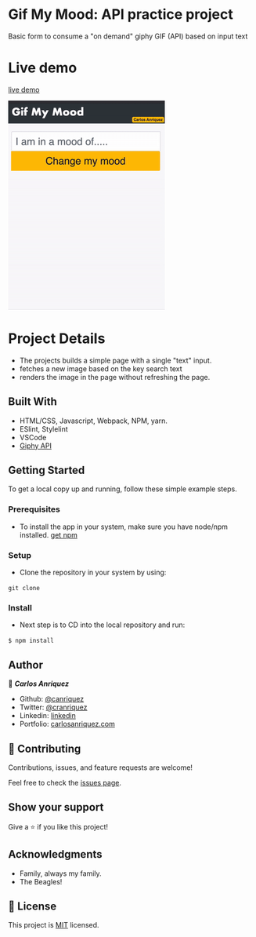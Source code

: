 # Gif My Mood: API practice project

Basic form to consume a "on demand" giphy GIF (API) based on input text

# Live demo

[live demo](https://rawcdn.githack.com/canriquez/Gif-My-Mood/ca5133b8ea6f670a377dc0721c89382afff815e1/dist/index.html)

![screenshot](./gifMyMood.gif)

# Project Details
 
- The projects builds a simple page with a single "text" input.
- fetches a new image based on the key search text 
- renders the image in the page without refreshing the page.

## Built With

- HTML/CSS, Javascript, Webpack, NPM, yarn.
- ESlint, Stylelint
- VSCode
- [Giphy API](https://giphy.com/)


## Getting Started


To get a local copy up and running, follow these simple example steps.

### Prerequisites
- To install the app in your system, make sure you have node/npm installed. [get npm](https://www.npmjs.com/get-npm)

### Setup
- Clone the repository in your system by using: 

``` git clone  ```

### Install
- Next step is to CD into the local repository and run:

``` $ npm install ```



## Author

👤 ***Carlos Anriquez***

- Github: [@canriquez](https://github.com/canriquez)
- Twitter: [@cranriquez](https://twitter.com/cranriquez)
- Linkedin: [linkedin](https://www.linkedin.com/in/carlosanriquez/)
- Portfolio: [carlosanriquez.com](https://www.carlosanriquez.com)

## 🤝 Contributing

Contributions, issues, and feature requests are welcome!

Feel free to check the [issues page](issues/).

## Show your support

Give a ⭐️ if you like this project!

## Acknowledgments

- Family, always my family.
- The Beagles!

## 📝 License

This project is [MIT](./LICENSE) licensed.
